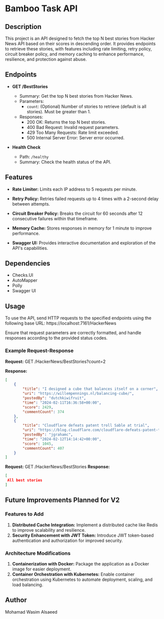 # Bamboo Task API

## Description

This project is an API designed to fetch the top N best stories from Hacker News API based on their scores in descending order. It provides endpoints to retrieve these stories, with features including rate limiting, retry policy, circuit breaker policy, and memory caching to enhance performance, resilience, and protection against abuse.

## Endpoints

- **GET /BestStories**
  - Summary: Get the top N best stories from Hacker News.
  - Parameters:
    - `count`: (Optional) Number of stories to retrieve (default is all stories). Must be greater than 1.
  - Responses:
    - 200 OK: Returns the top N best stories.
    - 400 Bad Request: Invalid request parameters.
    - 429 Too Many Requests: Rate limit exceeded.
    - 500 Internal Server Error: Server error occurred.

- **Health Check**
  - Path: `/healthy`
  - Summary: Check the health status of the API.

## Features

- **Rate Limiter:** Limits each IP address to 5 requests per minute.
  
- **Retry Policy:** Retries failed requests up to 4 times with a 2-second delay between attempts.

- **Circuit Breaker Policy:** Breaks the circuit for 60 seconds after 12 consecutive failures within that timeframe.

- **Memory Cache:** Stores responses in memory for 1 minute to improve performance.

- **Swagger UI:** Provides interactive documentation and exploration of the API's capabilities.

## Dependencies

- Checks.UI
- AutoMapper
- Polly
- Swagger UI

## Usage

To use the API, send HTTP requests to the specified endpoints using the following base URL: https://localhost:7161/HackerNews


Ensure that request parameters are correctly formatted, and handle responses according to the provided status codes.

### Example Request-Response

**Request:**
GET /HackerNews/BestStories?count=2

**Response:**
```json
[
    {
        "title": "I designed a cube that balances itself on a corner",
        "uri": "https://willempennings.nl/balancing-cube/",
        "postedBy": "dutchkiwifruit",
        "time": "2024-02-11T16:36:58+00:00",
        "score": 2429,
        "commentCount": 374
    },
    {
        "title": "Cloudflare defeats patent troll Sable at trial",
        "uri": "https://blog.cloudflare.com/cloudflare-defeats-patent-troll-sable-at-trial",
        "postedBy": "jgrahamc",
        "time": "2024-02-12T14:14:42+00:00",
        "score": 1045,
        "commentCount": 407
    }
]
```
**Request:**
GET /HackerNews/BestStories
**Response:**
```json
[
 All best stories
]
```
## Future Improvements Planned for V2

### Features to Add

1. **Distributed Cache Integration:** Implement a distributed cache like Redis to improve scalability and resilience.
2. **Security Enhancement with JWT Token:** Introduce JWT token-based authentication and authorization for improved security.

### Architecture Modifications

1. **Containerization with Docker:** Package the application as a Docker image for easier deployment.
2. **Container Orchestration with Kubernetes:** Enable container orchestration using Kubernetes to automate deployment, scaling, and load balancing.

## Author

Mohamad Wasim Alsaeed

